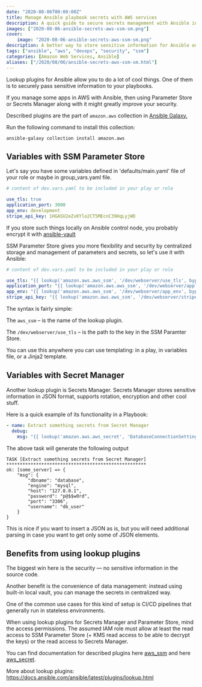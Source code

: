 ```yaml
---
date: "2020-08-06T00:00:00Z"
title: Manage Ansible playbook secrets with AWS services
description: A quick guide to secure secrets management with Ansible in AWS
images: ["2020-08-06-ansible-secrets-aws-ssm-sm.png"]
cover:
    image: "2020-08-06-ansible-secrets-aws-ssm-sm.png"
description: A better way to store sensitive information for Ansible on EC2 or other services
tags: ["ansible", "aws", "devops", "security", "ssm"]
categories: [Amazon Web Services, Ansible]
aliases: ["/2020/08/06/ansible-secrets-aws-ssm-sm.html"]
---
```

Lookup plugins for Ansible allow you to do a lot of cool things. One of them is to securely pass sensitive information to your playbooks. 

If you manage some apps in AWS with Ansible, then using Parameter Store or Secrets Manager along with it might greatly improve your security.

Described plugins are the part of `amazon.aws` collection in [Ansible Galaxy.](https://galaxy.ansible.com/amazon/aws)

Run the following command to install this collection:

```shell
ansible-galaxy collection install amazon.aws
```

## Variables with SSM Parameter Store

Let's say you have some variables defined in 'defaults/main.yaml' file of your role or maybe in group_vars.yaml file.
```yaml
# content of dev.vars.yaml to be included in your play or role

use_tls: true
application_port: 3000
app_env: development
stripe_api_key: 1HGASU2eZvKYlo2CT5MEcnC39HqLyjWD
```

If you store such things locally on Ansible control node, you probably encrypt it with [ansible-vault](https://docs.ansible.com/ansible/latest/user_guide/vault.html) 

SSM Parameter Store gives you more flexibility and security by centralized storage and management of parameters and secrets, so let's use it with Ansible:

```yaml
# content of dev.vars.yaml to be included in your play or role

use_tls: "{{ lookup('amazon.aws.aws_ssm', '/dev/webserver/use_tls', bypath=true) }}"
application_port: "{{ lookup('amazon.aws.aws_ssm', '/dev/webserver/application_port', bypath=true) }}"
app_env: "{{ lookup('amazon.aws.aws_ssm', '/dev/webserver/app_env', bypath=true) }}"
stripe_api_key: "{{ lookup('amazon.aws.aws_ssm', '/dev/webserver/stripe_api_key', bypath=true) }}"
```
The syntax is fairly simple:

The `aws_ssm` – is the name of the lookup plugin.

The `/dev/webserver/use_tls` – is the path to the key in the SSM Paramter Store.

You can use this anywhere you can use templating: in a play, in variables file, or a Jinja2 template. 

## Variables with Secret Manager

Another lookup plugin is Secrets Manager. Secrets Manager stores sensitive information in JSON format, supports rotation, encryption and other cool stuff. 

Here is a quick example of its functionality in a Playbook:

```yaml
- name: Extract something secrets from Secret Manager
  debug:
    msg: "{{ lookup('amazon.aws.aws_secret', 'DatabaseConnectionSettings')}}"
```
The above task will generate the following output
```shell
TASK [Extract something secrets from Secret Manager] ****************************************************
ok: [some_server] => {
    "msg": {
        "dbname": "database",
        "engine": "mysql",
        "host": "127.0.0.1",
        "password": "p@$$w0rd",
        "port": "3306",
        "username": "db_user"
    }
}
```
This is nice if you want to insert a JSON as is, but you will need additional parsing in case you want to get only some of JSON elements.

## Benefits from using lookup plugins
The biggest win here is the security — no sensitive information in the source code.

Another benefit is the convenience of data management: instead using built-in local vault, you can manage the secrets in centralized way. 

One of the common use cases for this kind of setup is CI/CD pipelines that generally run in stateless environments.

When using lookup plugins for Secrets Manager and Parameter Store, mind the access permissions. The assumed IAM role must allow at least the read access to SSM Parameter Store (+ KMS read access to be able to decrypt the keys) or the read access to Secrets Manager. 

You can find documentation for described plugins here [aws_ssm](https://docs.ansible.com/ansible/latest/plugins/lookup/aws_ssm.html) and here [aws_secret](https://docs.ansible.com/ansible/latest/plugins/lookup/aws_secret.html).

More about lookup plugins: https://docs.ansible.com/ansible/latest/plugins/lookup.html


